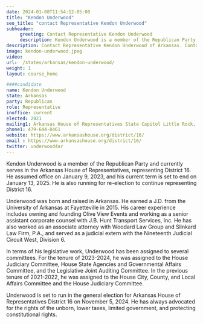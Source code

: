 ```yaml
---
date: 2024-01-08T11:54:12-05:00
title: "Kendon Underwood"
seo_title: "contact Representative Kendon Underwood"
subheader:
     greeting: Contact Representative Kendon Underwood
     description: Kendon Underwood is a member of the Republican Party and currently serves in the Arkansas House of Representatives, representing District 16. He assumed office on January 9, 2023, and his current term is set to end on January 13, 2025. He is also running for re-election to continue representing District 16.
description: Contact Representative Kendon Underwood of Arkansas. Contact information for Kendon Underwood includes email address, phone number, and mailing address.
image: kendon-underwood.jpeg
video:
url:  /states/arkansas/kendon-underwood/
weight: 1
layout: course_home

####candidate
name: Kendon Underwood
state: Arkansas
party: Republican
role: Representative
inoffice: current
elected: 2021
mailing1: Arkansas House of Representatives State Capitol Little Rock, AR 72201
phone1: 479-644-8461
website: https://www.arkansashouse.org/district/16/
email : https://www.arkansashouse.org/district/16/
twitter: underwood4ar
---
```


Kendon Underwood is a member of the Republican Party and currently serves in the Arkansas House of Representatives, representing District 16. He assumed office on January 9, 2023, and his current term is set to end on January 13, 2025. He is also running for re-election to continue representing District 16.

Underwood was born and raised in Arkansas. He earned a J.D. from the University of Arkansas at Fayetteville in 2015. His career experience includes owning and founding Olive View Events and working as a senior assistant corporate counsel with J.B. Hunt Transport Services, Inc. He has also worked as an associate attorney with Woodard Law Group and Slinkard Law Firm, P.A., and served as a judicial extern with the Nineteenth Judicial Circuit West, Division 6.

In terms of his legislative work, Underwood has been assigned to several committees. For the tenure of 2023-2024, he was assigned to the House Judiciary Committee, House State Agencies and Governmental Affairs Committee, and the Legislative Joint Auditing Committee. In the previous tenure of 2021-2022, he was assigned to the House City, County, and Local Affairs Committee and the House Judiciary Committee.

Underwood is set to run in the general election for Arkansas House of Representatives District 16 on November 5, 2024. He has always advocated for the rights of the unborn, lower taxes, limited government, and protecting constitutional rights.
